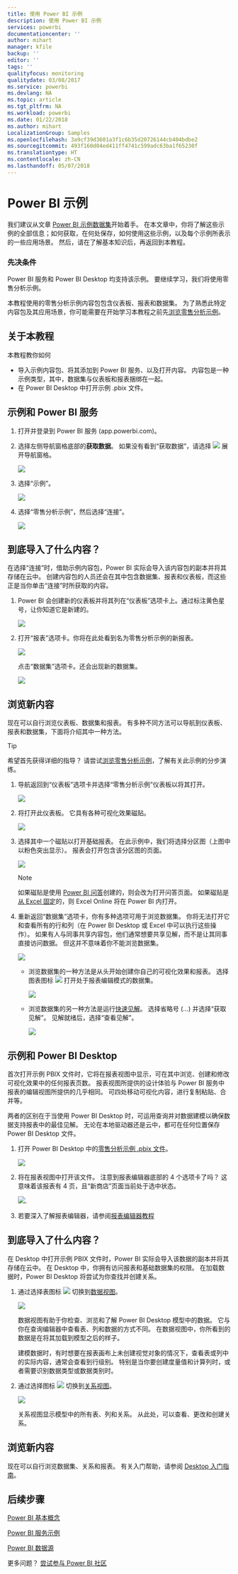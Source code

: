 ```yaml
---
title: 使用 Power BI 示例
description: 使用 Power BI 示例
services: powerbi
documentationcenter: ''
author: mihart
manager: kfile
backup: ''
editor: ''
tags: ''
qualityfocus: monitoring
qualitydate: 03/08/2017
ms.service: powerbi
ms.devlang: NA
ms.topic: article
ms.tgt_pltfrm: NA
ms.workload: powerbi
ms.date: 01/22/2018
ms.author: mihart
LocalizationGroup: Samples
ms.openlocfilehash: 3a9cf39d3601a3f1c6b35d20726144cb404bdbe2
ms.sourcegitcommit: 493f160d04ed411ff4741c599adc63ba1f65230f
ms.translationtype: HT
ms.contentlocale: zh-CN
ms.lasthandoff: 05/07/2018
---
```

# <a name="the-power-bi-samples"></a>Power BI 示例

我们建议从文章 [Power BI 示例数据集](sample-datasets.md)开始着手。 在本文章中，你将了解这些示例的全部信息；如何获取，在何处保存，如何使用这些示例，以及每个示例所表示的一些应用场景。 然后，请在了解基本知识后，再返回到本教程。   

### <a name="prerequisites"></a>先决条件
Power BI 服务和 Power BI Desktop 均支持该示例。 要继续学习，我们将使用零售分析示例。

本教程使用的零售分析示例内容包包含仪表板、报表和数据集。
为了熟悉此特定内容包及其应用场景，你可能需要在开始学习本教程之前先[浏览零售分析示例](sample-retail-analysis.md)。

## <a name="about-this-tutorial"></a>关于本教程
本教程教你如何 
- 导入示例内容包、将其添加到 Power BI 服务、以及打开内容。 内容包是一种示例类型，其中，数据集与仪表板和报表捆绑在一起。 
-  在 Power BI Desktop 中打开示例 .pbix 文件。


## <a name="samples-and-power-bi-service"></a>示例和 Power BI 服务

1. 打开并登录到 Power BI 服务 (app.powerbi.com)。
2. 选择左侧导航窗格底部的**获取数据**。 如果没有看到“获取数据”，请选择 ![](media/sample-tutorial-connect-to-the-samples/expand-nav.png) 展开导航窗格。
   
   ![](media/sample-tutorial-connect-to-the-samples/pbi_getdata.png)
5. 选择“示例”。  
   
   ![](media/sample-tutorial-connect-to-the-samples/pbi_samplesdownload.png)
6. 选择“零售分析示例”，然后选择“连接”。   
   
   ![](media/sample-tutorial-connect-to-the-samples/pbi_retailanalysissampleconnect.png)

## <a name="what-exactly-was-imported"></a>到底导入了什么内容？
在选择“连接”时，借助示例内容包，Power BI 实际会导入该内容包的副本并将其存储在云中。 创建内容包的人员还会在其中包含数据集、报表和仪表板，而这些正是当你单击“连接”时所获取的内容。 

1. Power BI 会创建新的仪表板并将其列在“仪表板”选项卡上。通过标注黄色星号，让你知道它是新建的。
   
   ![](media/sample-tutorial-connect-to-the-samples/power-bi-new-dashboard.png)
2. 打开“报表”选项卡。你将在此处看到名为零售分析示例的新报表。
   
   ![](media/sample-tutorial-connect-to-the-samples/power-bi-new-report.png)
   
   点击“数据集”选项卡。还会出现新的数据集。
   
   ![](media/sample-tutorial-connect-to-the-samples/power-bi-new-dataset.png)

## <a name="explore-your-new-content"></a>浏览新内容
现在可以自行浏览仪表板、数据集和报表。 有多种不同方法可以导航到仪表板、报表和数据集，下面将介绍其中一种方法。  

> [!TIP]
> 希望首先获得详细的指导？  请尝试[浏览零售分析示例](sample-retail-analysis.md)，了解有关此示例的分步演练。
> 
> 

1. 导航返回到“仪表板”选项卡并选择“零售分析示例”仪表板以将其打开。    
   
   ![](media/sample-tutorial-connect-to-the-samples/power-bi-dashboards.png)
2. 将打开此仪表板。  它具有各种可视化效果磁贴。
   
   ![](media/sample-tutorial-connect-to-the-samples/power-bi-dashboards2new.png)
3. 选择其中一个磁贴以打开基础报表。  在此示例中，我们将选择分区图（上图中以粉色突出显示）。 报表会打开包含该分区图的页面。
   
    ![](media/sample-tutorial-connect-to-the-samples/power-bi-report.png)
   
   > [!NOTE]
   > 如果磁贴是使用 [Power BI 问答](power-bi-q-and-a.md)创建的，则会改为打开问答页面。 如果磁贴是[从 Excel 固定](service-dashboard-pin-tile-from-excel.md)的，则 Excel Online 将在 Power BI 内打开。
   > 
   > 
1. 重新返回“数据集”选项卡，你有多种选项可用于浏览数据集。  你将无法打开它和查看所有的行和列（在 Power BI Desktop 或 Excel 中可以执行这些操作）。  如果有人与同事共享内容包，他们通常想要共享见解，而不是让其同事直接访问数据。 但这并不意味着你不能浏览数据集。  
   
   ![](media/sample-tutorial-connect-to-the-samples/power-bi-chart-icon2.png)
   
   * 浏览数据集的一种方法是从头开始创建你自己的可视化效果和报表。  选择图表图标 ![](media/sample-tutorial-connect-to-the-samples/power-bi-chart-icon4.png) 打开处于报表编辑模式的数据集。
     
       ![](media/sample-tutorial-connect-to-the-samples/power-bi-report-editing.png)
   * 浏览数据集的另一种方法是运行[快速见解](service-insights.md)。 选择省略号 (…) 并选择“获取见解”。 见解就绪后，选择“查看见解”。
     
       ![](media/sample-tutorial-connect-to-the-samples/power-bi-insights.png)

## <a name="samples-and-power-bi-desktop"></a>示例和 Power BI Desktop 
首次打开示例 PBIX 文件时，它将在报表视图中显示，可在其中浏览、创建和修改可视化效果中的任何报表页数。 报表视图所提供的设计体验与 Power BI 服务中报表的编辑视图所提供的几乎相同。 可四处移动可视化内容，进行复制粘贴、合并等。

两者的区别在于当使用 Power BI Desktop 时，可运用查询并对数据建模以确保数据支持报表中的最佳见解。 无论在本地驱动器还是云中，都可在任何位置保存 Power BI Desktop 文件。

1. 打开 Power BI Desktop 中的[零售分析示例 .pbix 文件](http://download.microsoft.com/download/9/6/D/96DDC2FF-2568-491D-AAFA-AFDD6F763AE3/Retail%20Analysis%20Sample%20PBIX.pbix)。 

    ![](media/sample-tutorial-connect-to-the-samples/power-bi-samples-desktop.png)

1. 将在报表视图中打开该文件。 注意到报表编辑器底部的 4 个选项卡了吗？ 这意味着该报表有 4 页，且“新商店”页面当前处于选中状态。 

    ![](media/sample-tutorial-connect-to-the-samples/power-bi-sample-tabs.png).

3. 若要深入了解报表编辑器，请参阅[报表编辑器教程](service-the-report-editor-take-a-tour.md)

## <a name="what-exactly-was-imported"></a>到底导入了什么内容？
在 Desktop 中打开示例 PBIX 文件时，Power BI 实际会导入该数据的副本并将其存储在云中。 在 Desktop 中，你拥有访问报表和基础数据集的权限。 在加载数据时，Power BI Desktop 将尝试为你查找并创建关系。  

1. 通过选择表图标 ![](media/sample-tutorial-connect-to-the-samples/power-bi-data-icon.png) 切换到[数据视图](desktop-data-view.md)。
 
    ![](media/sample-tutorial-connect-to-the-samples/power-bi-desktop-sample-data.png)

    数据视图有助于你检查、浏览和了解 Power BI Desktop 模型中的数据。 它与你在查询编辑器中查看表、列和数据的方式不同。 在数据视图中，你所看到的数据是在将其加载到模型之后的样子。

    建模数据时，有时想要在报表画布上未创建视觉对象的情况下，查看表或列中的实际内容，通常会查看到行级别。 特别是当你要创建度量值和计算列时，或者需要识别数据类型或数据类别时。

1. 通过选择图标 ![](media/sample-tutorial-connect-to-the-samples/power-bi-desktop-relationship-icon.png) 切换到[关系视图](desktop-relationship-view.md)。
 
    ![](media/sample-tutorial-connect-to-the-samples/power-bi-relationships.png)

    关系视图显示模型中的所有表、列和关系。 从此处，可以查看、更改和创建关系。

## <a name="explore-your-new-content"></a>浏览新内容
现在可以自行浏览数据集、关系和报表。 有关入门帮助，请参阅 [Desktop 入门指南](desktop-getting-started.md)。    


## <a name="next-steps"></a>后续步骤
[Power BI 基本概念](service-basic-concepts.md)

[Power BI 服务示例](sample-datasets.md)

[Power BI 数据源](service-get-data.md)

更多问题？ [尝试参与 Power BI 社区](http://community.powerbi.com/)

